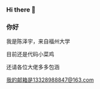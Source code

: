 ### Hi there 👋

<!--
**czy22655/czy22655** is a ✨ _special_ ✨ repository because its `README.md` (this file) appears on your GitHub profile.

Here are some ideas to get you started:

- 🔭 I’m currently working on ...
- 🌱 I’m currently learning ...
- 👯 I’m looking to collaborate on ...
- 🤔 I’m looking for help with ...
- 💬 Ask me about ...
- 📫 How to reach me: ...
- 😄 Pronouns: ...
- ⚡ Fun fact: ...
-->
### 你好
 我是陈泽宇，来自福州大学
 
 目前还是代码小菜鸡
 
 还请各位大佬多多包涵
 
 我的邮箱是13328988847@163.com
